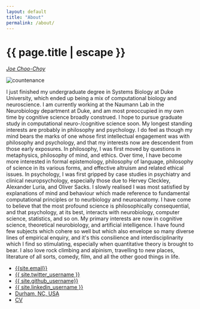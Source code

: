 ```yaml
---
layout: default
title: "About"
permalink: /about/
---
```


<h1 class="mt-5" itemprop="name headline">{{ page.title | escape }}</h1>

<i><a href="https://jchooch.github.io/"> Joe Choo-Choy </a></i>

<!--<script language="javascript" src="change_image.js"></script>-->

<div class="row">
  <div class="col-3">
    <img src="{{site.photo_1}}" class="img-fluid rounded float-left" alt="countenance" id="imgClickAndChange" onclick="changeImage()"/>
  </div>
  <div class="col">
    <p>
    I just finished my undergraduate degree in Systems Biology at Duke University, which ended up being a mix of computational biology and neuroscience. I am currently working at the Naumann Lab in the Neurobiology department at Duke, and am most preoccupied in my own time by cognitive science broadly construed. I hope to pursue graduate study in computational neuro-/cognitive science soon. 
    My longest standing interests are probably in philosophy and psychology. I do feel as though my mind bears the marks of one whose first intellectual engagement was with philosophy and psychology, and that my interests now are descendent from those early exposures. In philosophy, I was first moved by questions in metaphysics, philosophy of mind, and ethics. Over time, I have become more interested in formal epistemology, philosophy of language, philosophy of science in its various forms, and effective altruism and related ethical issues. In psychology, I was  first gripped by case studies in psychiatry and clinical neuropsychology, especially those due to Hervey Cleckley, Alexander Luria, and Oliver Sacks. I slowly realised I was most satisfied by explanations of mind and behaviour which made reference to fundamental computational principles or to neurbiology and neuroanatomy. I have come to believe that the most profound science is philosophically consequential, and that psychology, at its best, interacts with neurobiology, computer science, statistics, and so on. My primary interests are now in cognitive science, theoretical neurobiology, and artificial intelligence. I have found few subjects which cohere so well but which also envelope so many diverse lines of empirical enquiry, and it's this consilience and interdisciplinarity which I find so stimulating, especially when quantitative theory is brought to bear. 
    I also love rock climbing and alpinism, travelling to new places, literature of all sorts, comedy, film, and all the other good things in life.
  </p>
  </div>
</div>

<ul class="nav mt-3">
  <li class="nav-item">
    <a class="btn btn-link" href="mailto:{{ site.email }}?subject=Hello" class="btn btn-link"><i class="fas fa-envelope" title="Email"></i> {{site.email}}</a>
  </li>
  <li class="nav-item">
    <a class="btn btn-link" href="https://twitter.com/{{ site.twitter_username }}" class="btn btn-link"><i class="fab fa-fw fa-twitter-square" ></i> {{ site.twitter_username }} </a>
  </li>
  <li class="nav-item">
    <a class="btn btn-link" href="https://github.com/{{ site.github_username }}" class="btn btn-link"><i class="fab fa-fw fa-github" ></i>{{ site.github_username}}</a>
  </li>
  <li class="nav-item">
    <a class="btn btn-link" href="https://www.linkedin.com/in/{{ site.linkedin_username }}" class="btn btn-link"><i class="fab fa-linkedin" ></i> {{ site.linkedin_username }}</a>
  </li>
  <li class="nav-item">
    <a class="nav-link btn btn-link" href="https://en.wikipedia.org/wiki/Durham,_North_Carolina"><i class="fa fa-home"  title="Home"></i> Durham, NC, USA</a>
  </li>
  <li class="nav-item">
    <a class="btn btn-link" href="{{ site.resume }}"><i class="far fa-user-circle"  title="resume"></i> CV</a>
  </li>
</ul>

<!--
<h4 class="mt-5 mb-3">Professional Experience</h4>

<table class="mt-3">
      <tr>
        <td style="min-width:100px"> 0000-0000</td>
        <td> <b> Example experience. </b> </td>
      </tr>
      <tr> <td/> <td>
       Example project.
      </td> </tr>
      <tr> <td/> <td>
      Example project.
      </td> </tr>
      <tr>
        <td style="min-width:100px"> 0000-0000 </td>
        <td> <b>Example experience.</b> </td>
      </tr>
      <tr> <td/> <td>
      Example project.
      </td> </tr>
      <tr> <td/> <td>
      Example project.
      </td> </tr>
</table>
-->

<!--
<h4 class="mt-5 mb-3">Education</h4>

<table class="mt-3">
      <tr>
        <td style="min-width:100px"> 2017-2021 </td>
        <td> <b> Systems Biology B.S., Department of Computer Science, Duke University </b> </td>
      </tr>
      <tr> <td/> <td>
      Apparently it's called "higher education"...! Don't necessarily recommend it.
      </td> </tr>
</table>


<h4 class="mt-5 mb-3">Publications</h4>

|--- ||--- |
|2022||Jacobs et al. <b>Predicting connectivity of motion-processing neurons with recurrent neural networks</b>, <i>COSYNE</i>.|

-->


